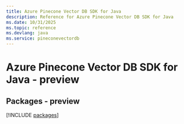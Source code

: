```yaml
---
title: Azure Pinecone Vector DB SDK for Java
description: Reference for Azure Pinecone Vector DB SDK for Java
ms.date: 10/31/2025
ms.topic: reference
ms.devlang: java
ms.service: pineconevectordb
---
```

# Azure Pinecone Vector DB SDK for Java - preview
## Packages - preview
[!INCLUDE [packages](pinecone-vector-db-index.md)]